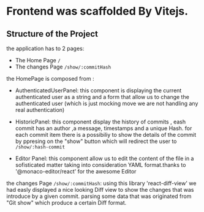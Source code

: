 # Frontend was scaffolded By Vitejs.

## Structure of the Project

the application has to 2 pages:
* The Home Page   `/`
* The changes Page `/show/:commitHash`

the HomePage is composed from :

- AuthenticatedUserPanel: this component is displaying the current authenticated user as a string and a form that allow us to change the authenticated user (which is just mocking move we are not handling any real authentication)



- HistoricPanel: this component display the history of commits , eash commit has an author ,a message, timestamps and a unique Hash. for each commit item there is a possibiliy to show the details of the commit by ppresing on the "show" button which will redirect the user to `/show/:hash-commit` 


- Editor Panel: this component allow us to edit the content of the file in a sofisticated matter taking into consideration YAML format.thanks to '@monaco-editor/react' for the awesome Editor



the changes Page  `/show/:commitHash`:
using this library 'react-diff-view' we had easly displayed a nice looking Diff view to show the changes that was introduce by a given commit. parsing some data that was originated from "Git show" which produce a certain Diff format.  